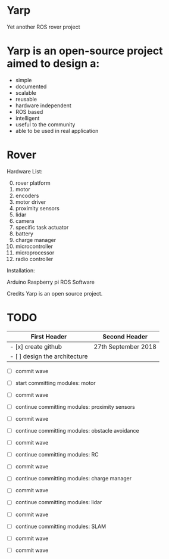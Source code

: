 # Yarp
Yet another ROS rover project

# Yarp is an open-source project aimed to design a: 
- simple
- documented
- scalable
- reusable
- hardware independent 
- ROS based
- intelligent
- useful to the community
- able to be used in real application

# Rover


Hardware List:

0)  rover platform
1)  motor
3)  encoders
3)  motor driver
4)  proximity sensors
5)  lidar
6)  camera
7)  specific task actuator
8)  battery
9)  charge manager
10) microcontroller
11) microprocessor
12) radio controller


Installation:

Arduino
Raspberry pi
ROS
Software

Credits
Yarp is an open source project.


# TODO

First Header | Second Header
------------ | -------------
- [x] create github|27th September 2018
- [ ] design the architecture |
- [ ] commit wave
- [ ] start committing modules: motor
- [ ] commit wave
- [ ] continue committing modules: proximity sensors
- [ ] commit wave
- [ ] continue committing modules: obstacle avoidance
- [ ] commit wave
- [ ] continue committing modules: RC
- [ ] commit wave
- [ ] continue committing modules: charge manager
- [ ] commit wave
- [ ] continue committing modules: lidar
- [ ] commit wave
- [ ] continue committing modules: SLAM
- [ ] commit wave
- [ ] commit wave

